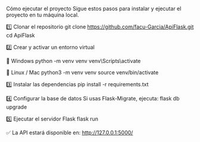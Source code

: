 Cómo ejecutar el proyecto
Sigue estos pasos para instalar y ejecutar el proyecto en tu máquina local.

1️⃣ Clonar el repositorio
git clone https://github.com/facu-Garcia/ApiFlask.git
cd ApiFlask

2️⃣ Crear y activar un entorno virtual

🔹 Windows
python -m venv venv
venv\Scripts\activate

🔹 Linux / Mac
python3 -m venv venv
source venv/bin/activate

3️⃣ Instalar las dependencias
pip install -r requirements.txt

4️⃣ Configurar la base de datos
Si usas Flask-Migrate, ejecuta:
flask db upgrade

5️⃣ Ejecutar el servidor Flask
flask run

✅ La API estará disponible en: http://127.0.0.1:5000/